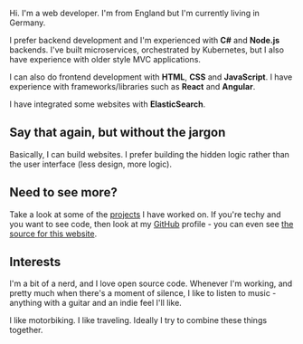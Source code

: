 Hi. I'm a web developer. I'm from England but I'm currently living in Germany.

I prefer backend development and I'm experienced with **C#** and **Node.js** backends. I've built microservices, orchestrated by Kubernetes, but I also have experience with older style MVC applications.

I can also do frontend development with **HTML**, **CSS** and **JavaScript**. I have experience with frameworks/libraries such as **React** and **Angular**.

I have integrated some websites with **ElasticSearch**.

## Say that again, but without the jargon

Basically, I can build websites. I prefer building the hidden logic rather than the user interface (less design, more logic).

## Need to see more?

Take a look at some of the [projects](/projects) I have worked on. If you're techy and you want to see code, then look at my [GitHub](https://github.com/harvzor) profile - you can even see [the source for this website](https://github.com/Harvzor/Portfolio).

## Interests

I'm a bit of a nerd, and I love open source code. Whenever I'm working, and pretty much when there's a moment of silence, I like to listen to music - anything with a guitar and an indie feel I'll like.

I like motorbiking. I like traveling. Ideally I try to combine these things together.
